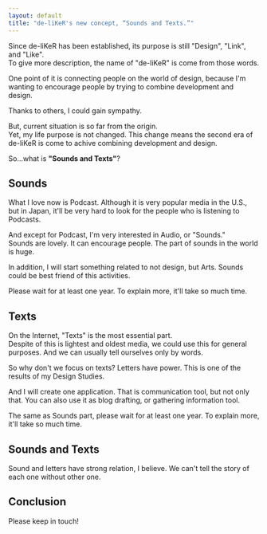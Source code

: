 ```yaml
---
layout: default
title: "de-liKeR's new concept, “Sounds and Texts.”"
---
```


Since de-liKeR has been established, its purpose is still "Design", "Link", and "Like".  
To give more description, the name of "de-liKeR" is come from those words.

One point of it is connecting people on the world of design, because I'm wanting to encourage people by trying to combine development and design.

Thanks to others, I could gain sympathy.

But, current situation is so far from the origin.  
Yet, my life purpose is not changed. This change means the second era of de-liKeR is come to achive combining development and design.

So…what is **"Sounds and Texts"**?

## Sounds

What I love now is Podcast. Although it is very popular media in the U.S., but in Japan, it'll be very hard to look for the people who is listening to Podcasts.

And except for Podcast, I'm very interested in Audio, or "Sounds."  
Sounds are lovely. It can encourage people. The part of sounds in the world is huge.

In addition, I will start something related to not design, but Arts. Sounds could be best friend of this activities.

Please wait for at least one year. To explain more, it'll take so much time.

## Texts

On the Internet, "Texts" is the most essential part.  
Despite of this is lightest and oldest media, we could use this for general purposes. And we can usually tell ourselves only by words.

So why don't we focus on texts? Letters have power. This is one of the results of my Design Studies.

And I will create one application. That is communication tool, but not only that. You can also use it as blog drafting, or gathering information tool.

The same as Sounds part, please wait for at least one year. To explain more, it'll take so much time.

## Sounds and Texts

Sound and letters have strong relation, I believe. We can't tell the story of each one without other one.

## Conclusion

Please keep in touch!
